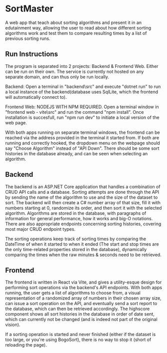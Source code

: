 # SortMaster

A web app that teach about sorting algorithms and present it in an edutainment way, allowing the user to read about how different sorting algorithms work and test them to compare resulting times by a list of previous sorting runs.

## Run Instructions

The program is separated into 2 projects: Backend & Frontend Web. Either can be run on their own. The service is currently not hosted on any separate domain, and can thus only be run locally.

Backend: Open a terminal in "backend\src\" and execute "dotnet run" to run a local instance of the backend(database uses SqlLite, which the frontend will automatically connect to).

Frontend Web: NODEJS WITH NPM REQUIRED. Open a terminal window in "frontend web - vite\src\" and run the command "npm install". Once installation is succesfull, run "npm run dev" to initiate a local version of the web page.

With both apps running on separate terminal windows, the frontend can be reached via the address provided in the terminal it started from. If both are running and correctly hooked, the dropdown menu on the webpage should say "Choose Algorithm" instead of "API Down". There should be some sort histories in the database already, and can be seen when selecting an algorithm.

## 

## Backend

The backend is an ASP.NET Core application that handles a combination of CRUD API calls and a database. Sorting attempts are done through the API by sending the name of the algorithm to use and the size of the dataset to sort. The backend will then create a C# number array of that size, fill it with numbers starting at 0, randomize its order, and then sort it with the selected algorithm. Algorithms are stored in the database, with paragraphs of information for general performance, how it works and big-O notations. There are also appropriate endpoints concerning sorting histories, covering most major CRUD endpoint types.

The sorting operations keep track of sorting times by comparing the DateTime of when it started to when it ended (The start and stop times are the only time-related properties stored in the database), dynamically comparing the times when the raw minutes & seconds need to be retrieved.

## Frontend

The frontend is written in React via Vite, and gives a utility-esque design for performing sort operations via the backend's API endpoints. With both apps running, the user gets a list of algorithms to choose from, a visual representation of a randomized array of numbers in their chosen array size, can issue a sort operation on the API, and eventually send a sort report to the database, which can then be retrieved accordingly. The highscore component shows all sort histories in the database in order of date sent, which can currently not be changed (and is indeed not part of the original vision).

If a sorting operation is started and never finished (either if the dataset is too large, or you're using BogoSort), there is no way to stop it (short of reloading the page).
